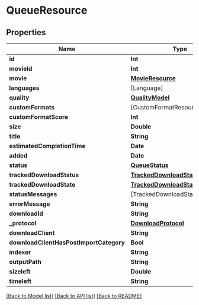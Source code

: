 # QueueResource

## Properties
Name | Type | Description | Notes
------------ | ------------- | ------------- | -------------
**id** | **Int** |  | [optional] 
**movieId** | **Int** |  | [optional] 
**movie** | [**MovieResource**](MovieResource.md) |  | [optional] 
**languages** | [Language] |  | [optional] 
**quality** | [**QualityModel**](QualityModel.md) |  | [optional] 
**customFormats** | [CustomFormatResource] |  | [optional] 
**customFormatScore** | **Int** |  | [optional] 
**size** | **Double** |  | [optional] 
**title** | **String** |  | [optional] 
**estimatedCompletionTime** | **Date** |  | [optional] 
**added** | **Date** |  | [optional] 
**status** | [**QueueStatus**](QueueStatus.md) |  | [optional] 
**trackedDownloadStatus** | [**TrackedDownloadStatus**](TrackedDownloadStatus.md) |  | [optional] 
**trackedDownloadState** | [**TrackedDownloadState**](TrackedDownloadState.md) |  | [optional] 
**statusMessages** | [TrackedDownloadStatusMessage] |  | [optional] 
**errorMessage** | **String** |  | [optional] 
**downloadId** | **String** |  | [optional] 
**_protocol** | [**DownloadProtocol**](DownloadProtocol.md) |  | [optional] 
**downloadClient** | **String** |  | [optional] 
**downloadClientHasPostImportCategory** | **Bool** |  | [optional] 
**indexer** | **String** |  | [optional] 
**outputPath** | **String** |  | [optional] 
**sizeleft** | **Double** |  | [optional] 
**timeleft** | **String** |  | [optional] 

[[Back to Model list]](../README.md#documentation-for-models) [[Back to API list]](../README.md#documentation-for-api-endpoints) [[Back to README]](../README.md)


